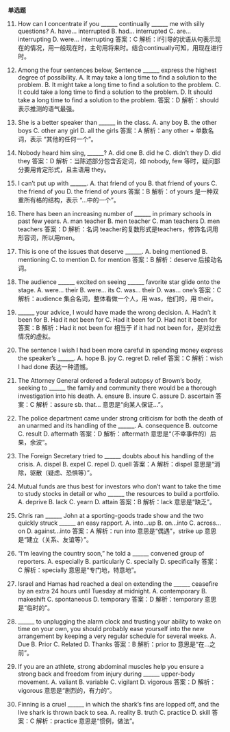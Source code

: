 **单选题**

11. How can I concentrate if you ______ continually ______ me with silly questions?
A. have… interrupted B. had… interrupted C. are… interrupting D. were… interrupting
答案：C
解析：if引导的状语从句表示现在的情况，用一般现在时，主句用将来时。结合continually可知，用现在进行时。

12. Among the four sentences below, Sentence ______ express the highest degree of possibility.
A. It may take a long time to find a solution to the problem.
B. It might take a long time to find a solution to the problem.
C. It could take a long time to find a solution to the problem.
D. It should take a long time to find a solution to the problem.
答案：D
解析：should 表示推测的语气最强。

13. She is a better speaker than ______ in the class.
A. any boy B. the other boys C. other any girl D. all the girls
答案：A
解析：any other + 单数名词，表示 “其他的任何一个”。

14. Nobody heard him sing, ______?
A. did one B. did he C. didn’t they D. did they
答案：D
解析：当陈述部分包含否定词，如 nobody, few 等时，疑问部分要用肯定形式，且主语用 they。

15. I can’t put up with ______.
A. that friend of you B. that friend of yours
C. the friend of you D. the friend of yours
答案：B
解析：of yours 是一种双重所有格的结构，表示 “…中的一个”。

16. There has been an increasing number of ______ in primary schools in past few years.
A. man teacher B. men teacher C. man teachers D. men teachers
答案：D
解析：名词 teacher的复数形式是teachers，修饰名词用形容词，所以用men。

17. This is one of the issues that deserve ______.
A. being mentioned B. mentioning C. to mention D. for mention
答案：B
解析：deserve 后接动名词。

18. The audience ______ excited on seeing ______ favorite star glide onto the stage.
A. were… their B. were… its C. was… their D. was… one’s
答案：C
解析：audience 集合名词，整体看做一个人，用 was，他们的，用 their。

19. ______ your advice, I would have made the wrong decision.
A. Hadn’t it been for B. Had it not been for C. Had it been for D. Had not it been for
答案：B
解析：Had it not been for 相当于 if it had not been for，是对过去情况的虚拟。

20. The sentence I wish I had been more careful in spending money express the speaker’s ______.
A. hope B. joy C. regret D. relief
答案：C
解析：wish I had done 表达一种遗憾。

21. The Attorney General ordered a federal autopsy of Brown’s body, seeking to ______ the family and community there would be a thorough investigation into his death.
A. ensure B. insure C. assure D. ascertain
答案：C
解析：assure sb. that… 意思是“向某人保证…”。

22. The police department came under strong criticism for both the death of an unarmed and its handling of the ______.
A. consequence B. outcome C. result D. aftermath
答案：D
解析：aftermath 意思是“（不幸事件的）后果，余波”。

23. The Foreign Secretary tried to ______ doubts about his handling of the crisis.
A. dispel B. expel C. repel D. quell
答案：A
解析：dispel 意思是“消除，驱散（疑虑、恐惧等）”。

24. Mutual funds are thus best for investors who don’t want to take the time to study stocks in detail or who ______ the resources to build a portfolio.
A. deprive B. lack C. yearn D. attain
答案：B
解析：lack 意思是“缺乏”。

25. Chris ran ______ John at a sporting-goods trade show and the two quickly struck ______ an easy rapport.
A. into…up B. on…into C. across…on D. against…into
答案：A
解析：run into 意思是“偶遇”，strike up 意思是“建立（关系、友谊等）”。

26. “I’m leaving the country soon,” he told a ______ convened group of reporters.
A. especially B. particularly C. specially D. specifically
答案：C
解析：specially 意思是“专门地，特意地”。

27. Israel and Hamas had reached a deal on extending the ______ ceasefire by an extra 24 hours until Tuesday at midnight.
A. contemporary B. makeshift C. spontaneous D. temporary
答案：D
解析：temporary 意思是“临时的”。

28. ______ to unplugging the alarm clock and trusting your ability to wake on time on your own, you should probably ease yourself into the new arrangement by keeping a very regular schedule for several weeks.
A. Due B. Prior C. Related D. Thanks
答案：B
解析：prior to 意思是“在…之前”。

29. If you are an athlete, strong abdominal muscles help you ensure a strong back and freedom from injury during ______ upper-body movement.
A. valiant B. variable C. vigilant D. vigorous
答案：D
解析：vigorous 意思是“剧烈的，有力的”。

30. Finning is a cruel ______ in which the shark’s fins are lopped off, and the live shark is thrown back to sea.
A. reality B. truth C. practice D. skill
答案：C
解析：practice 意思是“惯例，做法”。
